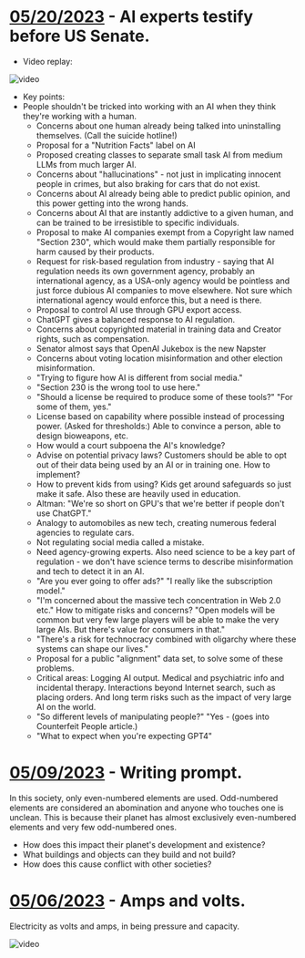 # [05/20/2023](#05202023) - AI experts testify before US Senate.

- Video replay: 

![video](https://www.youtube.com/embed/8FXBm4rNcog)

- Key points: 
- People shouldn't be tricked into working with an AI when they think they're working with a human.
  - Concerns about one human already being talked into uninstalling themselves. (Call the suicide hotline!)
  - Proposal for a "Nutrition Facts" label on AI
  - Proposed creating classes to separate small task AI from medium LLMs from much larger AI.
  - Concerns about "hallucinations" - not just in implicating innocent people in crimes, but also braking for cars that do not exist.
  - Concerns about AI already being able to predict public opinion, and this power getting into the wrong hands.
  - Concerns about AI that are instantly addictive to a given human, and can be trained to be irresistible to specific individuals.
  - Proposal to make AI companies exempt from a Copyright law named "Section 230", which would make them partially responsible for harm caused by their products.
  - Request for risk-based regulation from industry - saying that AI regulation needs its own government agency, probably an international agency, as a USA-only agency would be pointless and just force dubious AI companies to move elsewhere. Not sure which international agency would enforce this, but a need is there.
  - Proposal to control AI use through GPU export access.
  - ChatGPT gives a balanced response to AI regulation.
  - Concerns about copyrighted material in training data and Creator rights, such as compensation.
  - Senator almost says that OpenAI Jukebox is the new Napster
  - Concerns about voting location misinformation and other election misinformation.
  - "Trying to figure how AI is different from social media."
  - "Section 230 is the wrong tool to use here."
  - "Should a license be required to produce some of these tools?" "For some of them, yes."
  - License based on capability where possible instead of processing power. (Asked for thresholds:) Able to convince a person, able to design bioweapons, etc.
  - How would a court subpoena the AI's knowledge?
  - Advise on potential privacy laws? Customers should be able to opt out of their data being used by an AI or in training one. How to implement?
  - How to prevent kids from using? Kids get around safeguards so just make it safe. Also these are heavily used in education.
  - Altman: "We're so short on GPU's that we're better if people don't use ChatGPT."
  - Analogy to automobiles as new tech, creating numerous federal agencies to regulate cars.
  - Not regulating social media called a mistake.
  - Need agency-growing experts. Also need science to be a key part of regulation - we don't have science terms to describe misinformation and tech to detect it in an AI.
  - "Are you ever going to offer ads?" "I really like the subscription model."
  - "I'm concerned about the massive tech concentration in Web 2.0 etc." How to mitigate risks and concerns? "Open models will be common but very few large players will be able to make the very large AIs. But there's value for consumers in that."
  - "There's a risk for technocracy combined with oligarchy where these systems can shape our lives."
  - Proposal for a public "alignment" data set, to solve some of these problems.
  - Critical areas: Logging AI output. Medical and psychiatric info and incidental therapy.  Interactions beyond Internet search, such as placing orders. And long term risks such as the impact of very large AI on the world.
  - "So different levels of manipulating people?" "Yes - (goes into Counterfeit People article.)
  - "What to expect when you're expecting GPT4"

# [05/09/2023](#05092023) - Writing prompt.

In this society, only even-numbered elements are used. Odd-numbered elements are considered an abomination and anyone who touches one is unclean. This is because their planet has almost exclusively even-numbered elements and very few odd-numbered ones.

- How does this impact their planet's development and existence?
- What buildings and objects can they build and not build?
- How does this cause conflict with other societies?

# [05/06/2023](#05062023) - Amps and volts.

Electricity as volts and amps, in being pressure and capacity.

![video](https://www.youtube.com/embed/AI8tUHUas7U)
